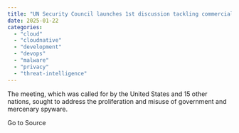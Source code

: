 ```yaml
---
title: "UN Security Council launches 1st discussion tackling commercial spyware"
date: 2025-01-22
categories: 
  - "cloud"
  - "cloudnative"
  - "development"
  - "devops"
  - "malware"
  - "privacy"
  - "threat-intelligence"
---
```


The meeting, which was called for by the United States and 15 other nations, sought to address the proliferation and misuse of government and mercenary spyware.

Go to Source
